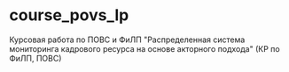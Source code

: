 # course_povs_lp
Курсовая работа по ПОВС и ФиЛП
"Распределенная система мониторинга кадрового ресурса на основе акторного подхода" (КР по ФиЛП, ПОВС)

